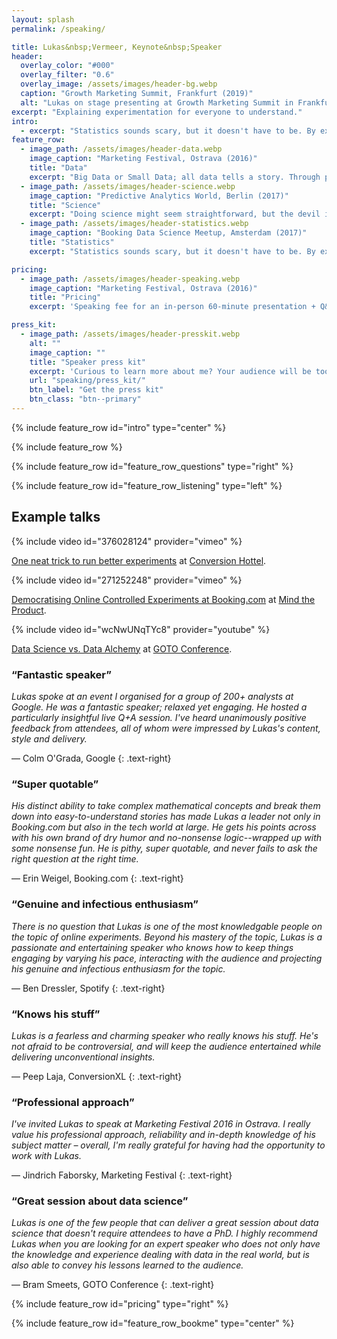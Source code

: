 ```yaml
---
layout: splash
permalink: /speaking/

title: Lukas&nbsp;Vermeer, Keynote&nbsp;Speaker
header:
  overlay_color: "#000"
  overlay_filter: "0.6"
  overlay_image: /assets/images/header-bg.webp
  caption: "Growth Marketing Summit, Frankfurt (2019)"
  alt: "Lukas on stage presenting at Growth Marketing Summit in Frankfurt, 2019"
excerpt: "Explaining experimentation for everyone to understand."
intro: 
  - excerpt: "Statistics sounds scary, but it doesn't have to be. By explaining statistical concepts through compelling stories and concrete examples, I make statistics accessible for any audience. Through practical examples and live simulations, I help audiences understand how data can be used to gain valuable insights and support key business decisions."
feature_row:
  - image_path: /assets/images/header-data.webp
    image_caption: "Marketing Festival, Ostrava (2016)"
    title: "Data"
    excerpt: "Big Data or Small Data; all data tells a story. Through practical examples and live simulations, I help the audience understand how data can be used to gain valuable insights."
  - image_path: /assets/images/header-science.webp
    image_caption: "Predictive Analytics World, Berlin (2017)"
    title: "Science"
    excerpt: "Doing science might seem straightforward, but the devil is in the details. I use historical narratives to illustrate the numerous practical pitfalls involved in applying the Scientific Method."
  - image_path: /assets/images/header-statistics.webp
    image_caption: "Booking Data Science Meetup, Amsterdam (2017)"
    title: "Statistics"
    excerpt: "Statistics sounds scary, but it doesn't have to be. By explaining statistical concepts through compelling stories and concrete examples, I make statistics accessible for any audience."

pricing:
  - image_path: /assets/images/header-speaking.webp
    image_caption: "Marketing Festival, Ostrava (2016)"
    title: "Pricing"
    excerpt: 'Speaking fee for an in-person 60-minute presentation + Q&A using existing (or lightly altered) content is between &euro;10.000,- and &euro;20.000,- (excluding VAT and travel) depending on the nature of the event and the amount of travel involved. There is a 50% discount for virtual events.'

press_kit:
  - image_path: /assets/images/header-presskit.webp
    alt: ""
    image_caption: ""
    title: "Speaker press kit"
    excerpt: 'Curious to learn more about me? Your audience will be too! That is why I have prepared this speaker press kit with all the information you might need to advertise that I am speaking at your event.'
    url: "speaking/press_kit/"
    btn_label: "Get the press kit"
    btn_class: "btn--primary"
---
```


{% include feature_row id="intro" type="center" %}

{% include feature_row %}

{% include feature_row id="feature_row_questions" type="right" %}

{% include feature_row id="feature_row_listening" type="left" %}

## Example talks

<div class="feature__wrapper">
<div class="feature__item">
<div class="archive__item">
<div class="archive__item-teaser">
{% include video id="376028124" provider="vimeo" %}
</div>
<div class="archive__item-body">
<div class="archive__item-excerpt" markdown="1">

[One neat trick to run better experiments](https://vimeo.com/376028124) at [Conversion Hottel](https://conversionhotel.com/session/keynote-2019-run-better-experiments-srm-checks/).

</div>
</div>
</div>
</div>

<div class="feature__item">
<div class="archive__item">
<div class="archive__item-teaser">
{% include video id="271252248" provider="vimeo" %}
</div>
<div class="archive__item-body">
<div class="archive__item-excerpt" markdown="1">

[Democratising Online Controlled Experiments at Booking.com](https://vimeo.com/271252248) at [Mind the Product](https://www.mindtheproduct.com/2018/05/democratising-online-controlled-experiments-at-booking-com-by-lukas-vermeer/).

</div>
</div>
</div>
</div>

<div class="feature__item">
<div class="archive__item">
<div class="archive__item-teaser">
{% include video id="wcNwUNqTYc8" provider="youtube" %}
</div>
<div class="archive__item-body">
<div class="archive__item-excerpt" markdown="1">

[Data Science vs. Data Alchemy](https://www.youtube.com/watch?v=wcNwUNqTYc8) at [GOTO Conference](https://gotopia.tech/).

</div>
</div>
</div>
</div>
</div>

### “Fantastic speaker”

*Lukas spoke at an event I organised for a group of 200+ analysts at Google. He was a fantastic speaker; relaxed yet engaging. He hosted a particularly insightful live Q+A session. I've heard unanimously positive feedback from attendees, all of whom were impressed by Lukas's content, style and delivery.*

— Colm O'Grada, Google
{: .text-right}

### “Super quotable”

*His distinct ability to take complex mathematical concepts and break them down into easy-to-understand stories has made Lukas a leader not only in Booking.com but also in the tech world at large. He gets his points across with his own brand of dry humor and no-nonsense logic--wrapped up with some nonsense fun. He is pithy, super quotable, and never fails to ask the right question at the right time.*

— Erin Weigel, Booking.com
{: .text-right}

### “Genuine and infectious enthusiasm”

*There is no question that Lukas is one of the most knowledgable people on the topic of online experiments. Beyond his mastery of the topic, Lukas is a passionate and entertaining speaker who knows how to keep things engaging by varying his pace, interacting with the audience and projecting his genuine and infectious enthusiasm for the topic.*

— Ben Dressler, Spotify
{: .text-right}

### “Knows his stuff”

*Lukas is a fearless and charming speaker who really knows his stuff. He's not afraid to be controversial, and will keep the audience entertained while delivering unconventional insights.*

— Peep Laja, ConversionXL
{: .text-right}

### “Professional approach”

*I've invited Lukas to speak at Marketing Festival 2016 in Ostrava. I really value his professional approach, reliability and in-depth knowledge of his subject matter – overall, I'm really grateful for having had the opportunity to work with Lukas.*

— Jindrich Faborsky, Marketing Festival
{: .text-right}

### “Great session about data science”

*Lukas is one of the few people that can deliver a great session about data science that doesn't require attendees to have a PhD. I highly recommend Lukas when you are looking for an expert speaker who does not only have the knowledge and experience dealing with data in the real world, but is also able to convey his lessons learned to the audience.*

— Bram Smeets, GOTO Conference
{: .text-right}

{% include feature_row id="pricing" type="right" %}

<!-- {% include feature_row id="press_kit" type="left" %} -->

{% include feature_row id="feature_row_bookme" type="center" %}
